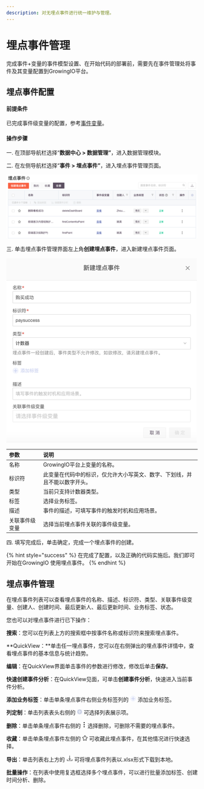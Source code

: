 ```yaml
---
description: 对无埋点事件进行统一维护与管理。
---
```


# 埋点事件管理

完成事件+变量的事件模型设置、在开始代码的部署前，需要先在事件管理处将事件及其变量配置到GrowingIO平台。

## **埋点事件配置**

#### **前提条件**

已完成事件级变量的配置，参考[事件变量](../variable/event.md)。

#### 操作步骤

一. 在顶部导航栏选择“**数据中心 &gt; 数据管理”**，进入数据管理模块。

二. 在左侧导航栏选择“**事件 &gt; 埋点事件”**，进入埋点事件管理页面。

![](../../../../.gitbook/assets/image%20%28151%29.png)

三. 单击埋点事件管理界面左上角**创建埋点事件**，进入新建埋点事件页面。

![](../../../../.gitbook/assets/image%20%28229%29.png)

| 参数 | 说明 |
| :--- | :--- |
| 名称 | GrowingIO平台上变量的名称。 |
| 标识符 | 此变量在代码中的标识，仅允许大小写英文、数字、下划线，并且不能以数字开头。 |
| 类型 | 当前只支持计数器类型。 |
| 标签 | 选择业务标签。 |
| 描述 | 事件的描述，可填写事件的触发时机和应用场景。 |
| 关联事件级变量 | 选择当前埋点事件关联的事件级变量。 |

四. 填写完成后，单击确定，完成一个埋点事件的创建。

{% hint style="success" %}
在完成了配置，以及正确的代码实施后。我们即可开始在GrowingIO 使用埋点事件。
{% endhint %}

## **埋点事件管理**

在埋点事件列表可以查看埋点事件的名称、描述、标识符、类型、关联事件级变量、创建人、创建时间、最后更新人、最后更新时间、业务标签、状态。

您也可以对埋点事件进行已下操作：

**搜索**：您可以在列表上方的搜索框中按事件名称或标识符来搜索埋点事件。

**QuickView：**单击任一埋点事件，您可以在右侧弹出的埋点事件详情中，查看埋点事件的基本信息与统计趋势。

**编辑**：在QuickView界面单击事件的参数进行修改，修改后单击**保存**。

**快速创建事件分析**：在QuickView见面，可单击**创建事件分析**，快速进入当前事件分析。

**添加业务标签**：单击单条埋点事件右侧业务标签列的 ![](../../../../.gitbook/assets/tian-jia-biao-qian.png) 添加业务标签。

**列定制**：单击列表表头右侧的 ![](../../../../.gitbook/assets/lie-ding-zhi.png) 可选择列表展示项。

**删除**：单击单条埋点事件右侧的 ![](../../../../.gitbook/assets/dian-dian-dian.png) 选择删除，可删除不需要的埋点事件。

**收藏**：单击单条埋点事件左侧的 ![](../../../../.gitbook/assets/shi-jian-shou-cang.png) 可收藏此埋点事件，在其他情况进行快速选择。

**导出**：单击列表右上方的 ![](../../../../.gitbook/assets/xia-zai.png) 可将埋点事件列表以.xlsx形式下载到本地。

**批量操作**：在列表中使用复选框选择多个埋点事件，可以进行批量添加标签、创建时间分析、删除。


